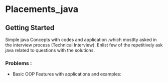 # Placements_java
 

   ## Getting Started
  Simple java Concepts with codes and application .which mostlty asked in the interview process (Technical Interview). Enlist few of the repetitively ask java related to questions with the solutions.
  ### Problems :
  * Basic OOP Features with applications and examples:
   
  
